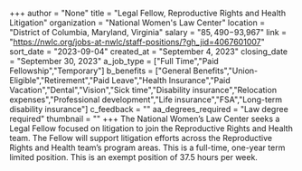 +++
author = "None"
title = "Legal Fellow, Reproductive Rights and Health Litigation"
organization = "National Women's Law Center"
location = "District of Columbia, Maryland, Virginia"
salary = "$85,490-$93,967"
link = "https://nwlc.org/jobs-at-nwlc/staff-positions/?gh_jid=4067601007"
sort_date = "2023-09-04"
created_at = "September 4, 2023"
closing_date = "September 30, 2023"
a_job_type = ["Full Time","Paid Fellowship","Temporary"]
b_benefits = ["General Benefits","Union-Eligible","Retirement","Paid Leave","Health Insurance","Paid Vacation","Dental","Vision","Sick time","Disability insurance","Relocation expenses","Professional development","Life insurance","FSA","Long-term disability insurance"]
c_feedback = ""
aa_degrees_required = "Law degree required"
thumbnail = ""
+++
The National Women’s Law Center seeks a Legal Fellow focused on litigation to join the Reproductive Rights and Health team. The Fellow will support litigation efforts across the Reproductive Rights and Health team’s program areas. This is a full-time, one-year term limited position. This is an exempt position of 37.5 hours per week.